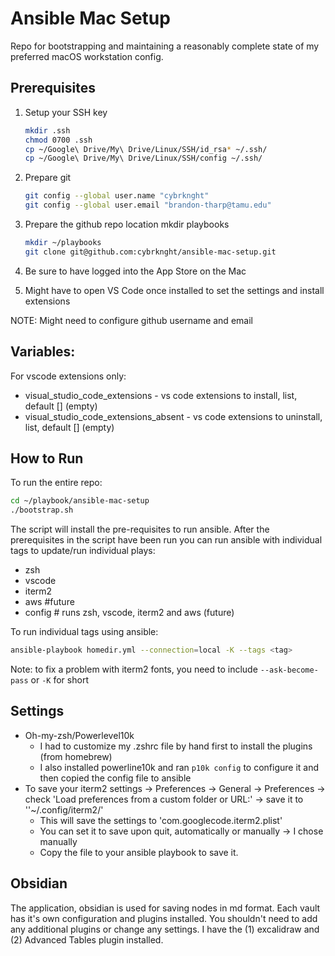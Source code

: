 # Ansible Mac Setup

Repo for bootstrapping and maintaining a reasonably complete state of my preferred macOS workstation config.

## Prerequisites

1. Setup your SSH key

    ```bash
    mkdir .ssh
    chmod 0700 .ssh
    cp ~/Google\ Drive/My\ Drive/Linux/SSH/id_rsa* ~/.ssh/
    cp ~/Google\ Drive/My\ Drive/Linux/SSH/config ~/.ssh/
    ```

2. Prepare git

    ```bash
    git config --global user.name "cybrknght"
    git config --global user.email "brandon-tharp@tamu.edu"
    ```

3. Prepare the github repo location mkdir playbooks

    ```bash
    mkdir ~/playbooks
    git clone git@github.com:cybrknght/ansible-mac-setup.git
    ```

4. Be sure to have logged into the App Store on the Mac
5. Might have to open VS Code once installed to set the settings and install extensions

NOTE: Might need to configure github username and email

## Variables:

For vscode extensions only:

* visual_studio_code_extensions - vs code extensions to install, list, default [] (empty)
* visual_studio_code_extensions_absent - vs code extensions to uninstall, list, default [] (empty)

## How to Run

To run the entire repo:

```bash
cd ~/playbook/ansible-mac-setup
./bootstrap.sh
```

The script will install the pre-requisites to run ansible.  After the prerequisites in the script have been run you can run ansible with individual tags to update/run individual plays:

* zsh
* vscode
* iterm2
* aws #future
* config # runs zsh, vscode, iterm2 and aws (future)

To run individual tags using ansible:

```bash
ansible-playbook homedir.yml --connection=local -K --tags <tag>
```

Note: to fix a problem with iterm2 fonts, you need to include `--ask-become-pass` or `-K` for short

## Settings

* Oh-my-zsh/Powerlevel10k
  * I had to customize my .zshrc file by hand first to install the plugins (from homebrew)
  * I also installed powerline10k and ran `p10k config` to configure it and then copied the config file to ansible
* To save your iterm2 settings -> Preferences -> General -> Preferences -> check 'Load preferences from a custom folder or URL:' -> save it to ''~/.config/iterm2/'
  * This will save the settings to 'com.googlecode.iterm2.plist'
  * You can set it to save upon quit, automatically or manually -> I chose manually
  * Copy the file to your ansible playbook to save it.

## Obsidian

The application, obsidian is used for saving nodes in md format.  Each vault has it's own configuration and plugins installed.  You shouldn't need to add any additional plugins or change any settings.  I have the (1) excalidraw and (2) Advanced Tables plugin installed.
